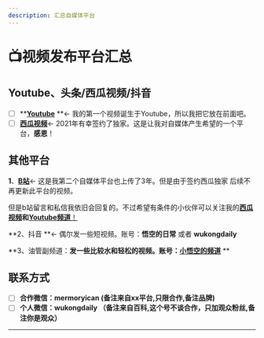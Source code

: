 ```yaml
---
description: 汇总自媒体平台
---
```


# 📺视频发布平台汇总

## Youtube、头条/西瓜视频/抖音

* [ ] ****[**Youtube**](https://www.youtube.com/channel/UCii04BCvYIdQvshrdNDAcww)** **←  我的第一个视频诞生于Youtube，所以我把它放在前面吧。
* [ ] [**西瓜视频**](https://v.ixigua.com/JbAdbYy/)←  2021年有幸签约了独家。这是让我对自媒体产生希望的一个平台，**感恩**！

## &#x20;其他平台

**1**、[**B站**](https://space.bilibili.com/250915741/dynamic)← 这是我第二个自媒体平台也上传了3年。但是由于签约西瓜独家 后续不再更新此平台的视频。

但是b站留言和私信我依旧会回复的。不过希望有条件的小伙伴可以关注我的[**西瓜视频**](https://v.ixigua.com/JbAdbYy/)**和**[**Youtube频道**！](https://www.youtube.com/channel/UCii04BCvYIdQvshrdNDAcww)

**2、抖音  **← 偶尔发一些短视频。账号：**悟空的日常** 或者 **wukongdaily**

**3、油管副频道：**发一些比较水和轻松的视频。账号：[**小悟空的频道**](https://www.youtube.com/watch?v=CXRkUVow1V0)** **

## &#x20;**联系方式**

* [ ] **合作微信：mermoryican    (备注来自xx平台,只限合作,备注品牌)**
* [ ] **个人微信：wukongdaily （备注来自百科,这个号不谈合作，只加观众粉丝,备注你是观众）**

****
